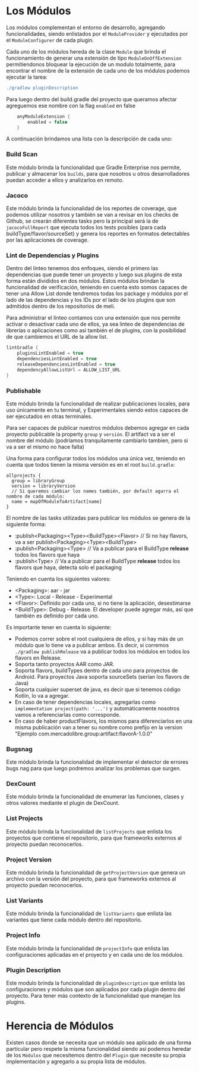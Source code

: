 # Los Módulos

Los módulos complementan el entorno de desarrollo, agregando funcionalidades, siendo enlistados por el `ModuleProvider`
y ejecutados por el `ModuleConfigurer` de cada plugin.

Cada uno de los módulos hereda de la clase `Module` que brinda el funcionamiento de generar una extensión de tipo
`ModuleOnOffExtension` permitiendonos bloquear la ejecución de un modulo totalmente, para encontrar el nombre de la extensión
de cada uno de los módulos podemos ejecutar la tarea:

```gradle
./gradlew pluginDescription
```

Para luego dentro del build.gradle del proyecto que queramos afectar agreguemos ese nombre con la flag `enabled` en false

```gradle
    anyModuleExtension {
        enabled = false
    }
```

A continuación brindamos una lista con la descripción de cada uno:

### Build Scan

Este módulo brinda la funcionalidad que Gradle Enterprise nos permite, publicar y almacenar los `builds`, para que
nosotros u otros desarrolladores puedan acceder a ellos y analizarlos en remoto.

### Jacoco

Este módulo brinda la funcionalidad de los reportes de coverage, que podemos utilizar nosotros y también se van a revisar
en los checks de Github, se crearán diferentes tasks pero la principal será la de `jacocoFullReport` que ejecuta todos
los tests posibles (para cada buildType/flavor/sourceSet) y genera los reportes en formatos detectables por las
aplicaciones de coverage.

### Lint de Dependencias y Plugins

Dentro del linteo tenemos dos enfoques, siendo el primero las dependencias que puede tener un proyecto y luego sus plugins
de esta forma están divididos en dos módulos. Estos módulos brindan la funcionalidad de verificación,
teniendo en cuenta esto somos capaces de tener una Allow List donde tendremos todas los package y módulos por el lado
de las dependencias y los IDs por el lado de los plugins que son admitidos dentro de los repositorios de meli.

Para administrar el linteo contamos con una extensión que nos permite activar o desactivar cada uno de ellos, ya sea
linteo de dependencias de librerías o aplicaciones como así también el de plugins, con la posibilidad de que cambiemos
el URL de la allow list.

```groovy
lintGradle {
    pluginsLintEnabled = true
    dependenciesLintEnabled = true
    releaseDependenciesLintEnabled = true
    dependencyAllowListUrl = ALLOW_LIST_URL
}
```

### Publishable

Este módulo brinda la funcionalidad de realizar publicaciones locales, para uso únicamente en tu terminal, y Experimentales
siendo estos capaces de ser ejecutados en otras terminales.

Para ser capaces de publicar nuestros módulos debemos agregar en cada proyecto publicable la property `group` y `versión`.
El artifact va a ser el nombre del módulo (podríamos tranquilamente cambiarlo tambien, pero si va a ser el mismo no hace falta)

Una forma para configurar todos los módulos una única vez, teniendo en cuenta que todos tienen la misma versión es en el root `build.gradle`:
```
allprojects {
  group = libraryGroup
  version = libraryVersion
  // Si queremos cambiar los names también, por default agarra el nombre de cada módulo:
  name = mapOfModuleToArtifact[name]
}
```

El nombre de las tasks utilizadas para publicar los módulos se genera de la siguiente forma:
- :publish\<Packaging>\<Type>\<BuildType>\<Flavor> // Si no hay flavors, va a ser publish\<Packaging>\<Type>\<BuildType>
- :publish\<Packaging>\<Type> // Va a publicar para el BuildType **release** todos los flavors que haya
- :publish\<Type> // Va a publicar para el BuildType **release** todos los flavors que haya, detecta solo el packaging

Teniendo en cuenta los siguientes valores:

- \<Packaging>: aar - jar
- \<Type>: Local - Release - Experimental
- \<Flavor>: Definido por cada uno, si no tiene la aplicación, desestimarse
- \<BuildType>: Debug - Release. El developer puede agregar más, así que también es definido por cada uno.

Es importante tener en cuenta lo siguiente:
- Podemos correr sobre el root cualquiera de ellos, y si hay más de un módulo que lo tiene va a publicar ambos. Es decir, si corremos `./gradlew publishRelease` va a publicar todos los módulos en todos los flavors en Release.
- Soporta tanto proyectos AAR como JAR.
- Soporta flavors, buildTypes dentro de cada uno para proyectos de Android. Para proyectos Java soporta sourceSets (serían los flavors de Java)
- Soporta cualquier superset de java, es decir que si tenemos código Kotlin, lo va a agregar.
- En caso de tener dependencias locales, agregarlas como `implementation project(path: '...')` y automáticamente nosotros vamos a referenciarlas como corresponde.
- En caso de haber productFlavors, los mismos para diferenciarlos en una misma publicación van a tener su nombre como prefijo en la version "Ejemplo com.mercadolibre.group:artifact:flavorA-1.0.0"

### Bugsnag

Este módulo brinda la funcionalidad de implementar el detector de errores bugs nag para que luego podremos analizar los
problemas que surgen.

### DexCount

Este módulo brinda la funcionalidad de enumerar las funciones, clases y otros valores mediante el plugin de DexCount.

### List Projects

Este módulo brinda la funcionalidad de `listProjects` que enlista los proyectos que contiene el repositorio, para que
frameworks externos al proyecto puedan reconocerlos.

### Project Version

Este módulo brinda la funcionalidad de `getProjectVersion` que genera un archivo con la versión del proyecto, para que
frameworks externos al proyecto puedan reconocerlos.

### List Variants

Este módulo brinda la funcionalidad de `listVariants` que enlista las variantes que tiene cada módulo dentro del
repositorio.

### Project Info

Este módulo brinda la funcionalidad de `projectInfo` que enlista las configuraciones aplicadas en el proyecto y en cada
uno de los módulos.

### Plugin Description

Este modulo brinda la funcionalidad de `pluginDescription` que enlista las configuraciones y módulos que son aplicados
por cada plugin dentro del proyecto. Para tener más contexto de la funcionalidad que manejan los plugins.

# Herencia de Módulos

Existen casos donde se necesita que un módulo sea aplicado de una forma particular pero respete la misma funcionalidad
siendo así podemos heredar de los `Módulos` que necesitemos dentro del `Plugin` que necesite su propia implementación y
agregarlo a su propia lista de módulos.